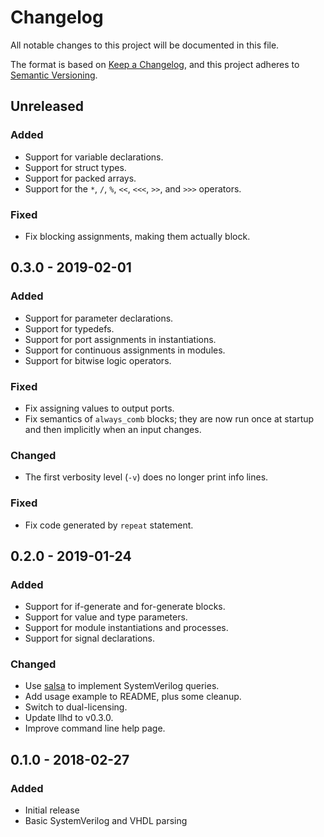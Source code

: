 # Changelog
All notable changes to this project will be documented in this file.

The format is based on [Keep a Changelog](https://keepachangelog.com/en/1.0.0/), and this project adheres to [Semantic Versioning](https://semver.org/spec/v2.0.0.html).

## Unreleased
### Added
- Support for variable declarations.
- Support for struct types.
- Support for packed arrays.
- Support for the `*`, `/`, `%`, `<<`, `<<<`, `>>`, and `>>>` operators.

### Fixed
- Fix blocking assignments, making them actually block.

## 0.3.0 - 2019-02-01
### Added
- Support for parameter declarations.
- Support for typedefs.
- Support for port assignments in instantiations.
- Support for continuous assignments in modules.
- Support for bitwise logic operators.

### Fixed
- Fix assigning values to output ports.
- Fix semantics of `always_comb` blocks; they are now run once at startup and then implicitly when an input changes.

### Changed
- The first verbosity level (`-v`) does no longer print info lines.

### Fixed
- Fix code generated by `repeat` statement.

## 0.2.0 - 2019-01-24
### Added
- Support for if-generate and for-generate blocks.
- Support for value and type parameters.
- Support for module instantiations and processes.
- Support for signal declarations.

### Changed
- Use [salsa](https://github.com/salsa-rs/salsa) to implement SystemVerilog queries.
- Add usage example to README, plus some cleanup.
- Switch to dual-licensing.
- Update llhd to v0.3.0.
- Improve command line help page.

## 0.1.0 - 2018-02-27
### Added
- Initial release
- Basic SystemVerilog and VHDL parsing
